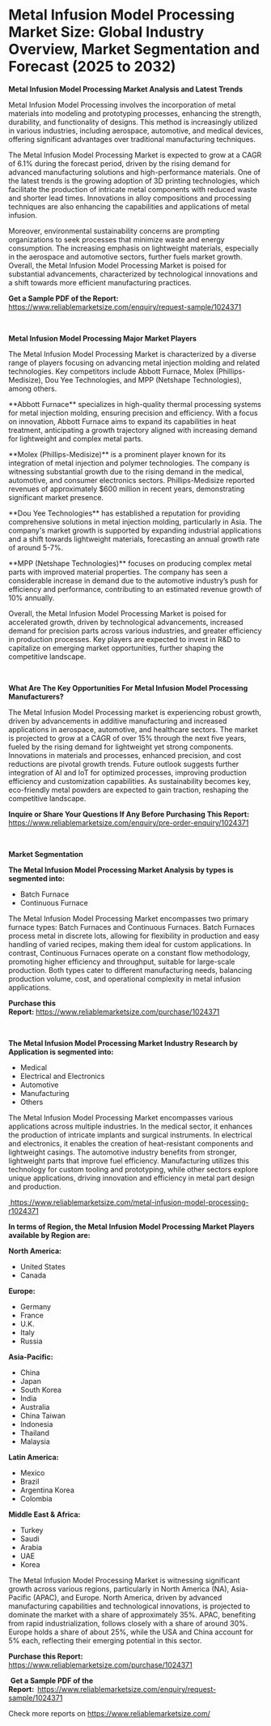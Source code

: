 <p><h1>Metal Infusion Model Processing Market Size: Global Industry Overview, Market Segmentation and Forecast (2025 to 2032)</h1></p><p><strong>Metal Infusion Model Processing Market Analysis and Latest Trends</strong></p>
<p><p>Metal Infusion Model Processing involves the incorporation of metal materials into modeling and prototyping processes, enhancing the strength, durability, and functionality of designs. This method is increasingly utilized in various industries, including aerospace, automotive, and medical devices, offering significant advantages over traditional manufacturing techniques.</p><p>The Metal Infusion Model Processing Market is expected to grow at a CAGR of 6.1% during the forecast period, driven by the rising demand for advanced manufacturing solutions and high-performance materials. One of the latest trends is the growing adoption of 3D printing technologies, which facilitate the production of intricate metal components with reduced waste and shorter lead times. Innovations in alloy compositions and processing techniques are also enhancing the capabilities and applications of metal infusion.</p><p>Moreover, environmental sustainability concerns are prompting organizations to seek processes that minimize waste and energy consumption. The increasing emphasis on lightweight materials, especially in the aerospace and automotive sectors, further fuels market growth. Overall, the Metal Infusion Model Processing Market is poised for substantial advancements, characterized by technological innovations and a shift towards more efficient manufacturing practices.</p></p>
<p><strong>Get a Sample PDF of the Report:&nbsp;</strong> <a href="https://www.reliablemarketsize.com/enquiry/request-sample/1024371?utm_campaign=3220&utm_medium=2&utm_source=Github&utm_content=ia&utm_term=07032025&utm_id=metal-infusion-model-processing">https://www.reliablemarketsize.com/enquiry/request-sample/1024371</a></p>
<p>&nbsp;</p>
<p><strong>Metal Infusion Model Processing Major Market Players</strong></p>
<p><p>The Metal Infusion Model Processing Market is characterized by a diverse range of players focusing on advancing metal injection molding and related technologies. Key competitors include Abbott Furnace, Molex (Phillips-Medisize), Dou Yee Technologies, and MPP (Netshape Technologies), among others.</p><p>**Abbott Furnace** specializes in high-quality thermal processing systems for metal injection molding, ensuring precision and efficiency. With a focus on innovation, Abbott Furnace aims to expand its capabilities in heat treatment, anticipating a growth trajectory aligned with increasing demand for lightweight and complex metal parts.</p><p>**Molex (Phillips-Medisize)** is a prominent player known for its integration of metal injection and polymer technologies. The company is witnessing substantial growth due to the rising demand in the medical, automotive, and consumer electronics sectors. Phillips-Medisize reported revenues of approximately $600 million in recent years, demonstrating significant market presence.</p><p>**Dou Yee Technologies** has established a reputation for providing comprehensive solutions in metal injection molding, particularly in Asia. The company's market growth is supported by expanding industrial applications and a shift towards lightweight materials, forecasting an annual growth rate of around 5-7%.</p><p>**MPP (Netshape Technologies)** focuses on producing complex metal parts with improved material properties. The company has seen a considerable increase in demand due to the automotive industry’s push for efficiency and performance, contributing to an estimated revenue growth of 10% annually.</p><p>Overall, the Metal Infusion Model Processing Market is poised for accelerated growth, driven by technological advancements, increased demand for precision parts across various industries, and greater efficiency in production processes. Key players are expected to invest in R&D to capitalize on emerging market opportunities, further shaping the competitive landscape.</p></p>
<p>&nbsp;</p>
<p><strong>What Are The Key Opportunities For Metal Infusion Model Processing Manufacturers?</strong></p>
<p><p>The Metal Infusion Model Processing market is experiencing robust growth, driven by advancements in additive manufacturing and increased applications in aerospace, automotive, and healthcare sectors. The market is projected to grow at a CAGR of over 15% through the next five years, fueled by the rising demand for lightweight yet strong components. Innovations in materials and processes, enhanced precision, and cost reductions are pivotal growth trends. Future outlook suggests further integration of AI and IoT for optimized processes, improving production efficiency and customization capabilities. As sustainability becomes key, eco-friendly metal powders are expected to gain traction, reshaping the competitive landscape.</p></p>
<p><strong>Inquire or Share Your Questions If Any Before Purchasing This Report:</strong> <a href="https://www.reliablemarketsize.com/enquiry/pre-order-enquiry/1024371?utm_campaign=3220&utm_medium=2&utm_source=Github&utm_content=ia&utm_term=07032025&utm_id=metal-infusion-model-processing">https://www.reliablemarketsize.com/enquiry/pre-order-enquiry/1024371</a></p>
<p>&nbsp;</p>
<p><strong>Market Segmentation</strong></p>
<p><strong>The Metal Infusion Model Processing Market Analysis by types is segmented into:</strong></p>
<p><ul><li>Batch Furnace</li><li>Continuous Furnace</li></ul></p>
<p><p>The Metal Infusion Model Processing Market encompasses two primary furnace types: Batch Furnaces and Continuous Furnaces. Batch Furnaces process metal in discrete lots, allowing for flexibility in production and easy handling of varied recipes, making them ideal for custom applications. In contrast, Continuous Furnaces operate on a constant flow methodology, promoting higher efficiency and throughput, suitable for large-scale production. Both types cater to different manufacturing needs, balancing production volume, cost, and operational complexity in metal infusion applications.</p></p>
<p><strong>Purchase this Report:&nbsp;</strong><a href="https://www.reliablemarketsize.com/purchase/1024371?utm_campaign=3220&utm_medium=2&utm_source=Github&utm_content=ia&utm_term=07032025&utm_id=metal-infusion-model-processing">https://www.reliablemarketsize.com/purchase/1024371</a></p>
<p>&nbsp;</p>
<p><strong>The Metal Infusion Model Processing Market Industry Research by Application is segmented into:</strong></p>
<p><ul><li>Medical</li><li>Electrical and Electronics</li><li>Automotive</li><li>Manufacturing</li><li>Others</li></ul></p>
<p><p>The Metal Infusion Model Processing Market encompasses various applications across multiple industries. In the medical sector, it enhances the production of intricate implants and surgical instruments. In electrical and electronics, it enables the creation of heat-resistant components and lightweight casings. The automotive industry benefits from stronger, lightweight parts that improve fuel efficiency. Manufacturing utilizes this technology for custom tooling and prototyping, while other sectors explore unique applications, driving innovation and efficiency in metal part design and production.</p></p>
<p><a href="https://www.reliablemarketsize.com/metal-infusion-model-processing-r1024371?utm_campaign=3220&utm_medium=2&utm_source=Github&utm_content=ia&utm_term=07032025&utm_id=metal-infusion-model-processing">&nbsp;https://www.reliablemarketsize.com/metal-infusion-model-processing-r1024371</a></p>
<p><strong>In terms of Region, the Metal Infusion Model Processing Market Players available by Region are:</strong></p>
<p>
    <p> <strong> North America: </strong>
        <ul>
            <li>United States</li>
            <li>Canada</li>
        </ul>
        </p> 
    <p> <strong> Europe: </strong>
        <ul>
            <li>Germany</li>
            <li>France</li>
            <li>U.K.</li>
            <li>Italy</li>
            <li>Russia</li>
        </ul>
        </p> 
    <p> <strong> Asia-Pacific: </strong>
        <ul>
            <li>China</li>
            <li>Japan</li>
            <li>South Korea</li>
            <li>India</li>
            <li>Australia</li>
            <li>China Taiwan</li>
            <li>Indonesia</li>
            <li>Thailand</li>
            <li>Malaysia</li>
        </ul>
        </p> 
    <p> <strong> Latin America: </strong>
        <ul>
            <li>Mexico</li>
            <li>Brazil</li>
            <li>Argentina Korea</li>
            <li>Colombia</li>
        </ul>
        </p> 
    <p> <strong> Middle East & Africa: </strong>
        <ul>
            <li>Turkey</li>
            <li>Saudi</li>
            <li>Arabia</li>
            <li>UAE</li>
            <li>Korea</li>
        </ul>
    </p>
    </p>
<p><p>The Metal Infusion Model Processing Market is witnessing significant growth across various regions, particularly in North America (NA), Asia-Pacific (APAC), and Europe. North America, driven by advanced manufacturing capabilities and technological innovations, is projected to dominate the market with a share of approximately 35%. APAC, benefiting from rapid industrialization, follows closely with a share of around 30%. Europe holds a share of about 25%, while the USA and China account for 5% each, reflecting their emerging potential in this sector.</p></p>
<p><strong>Purchase this Report: </strong><a href="https://www.reliablemarketsize.com/purchase/1024371?utm_campaign=3220&utm_medium=2&utm_source=Github&utm_content=ia&utm_term=07032025&utm_id=metal-infusion-model-processing">https://www.reliablemarketsize.com/purchase/1024371</a></p>
<p>&nbsp;<strong>Get a Sample PDF of the Report:&nbsp;&nbsp;</strong><a href="https://www.reliablemarketsize.com/enquiry/request-sample/1024371?utm_campaign=3220&utm_medium=2&utm_source=Github&utm_content=ia&utm_term=07032025&utm_id=metal-infusion-model-processing">https://www.reliablemarketsize.com/enquiry/request-sample/1024371</a></p>
<p><strong></strong></p>
<p>Check more reports on <a href="https://www.reliablemarketsize.com/?utm_campaign=3220&utm_medium=2&utm_source=Github&utm_content=ia&utm_term=07032025&utm_id=metal-infusion-model-processing">https://www.reliablemarketsize.com/</a></p>